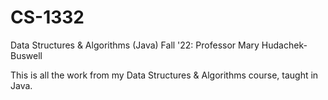 # CS-1332
Data Structures &amp; Algorithms (Java) Fall '22: Professor Mary Hudachek-Buswell

This is all the work from my Data Structures & Algorithms course, taught in Java.
